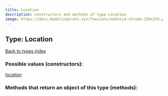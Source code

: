 ```yaml
---
title: Location
description: constructors and methods of type Location
image: https://docs.madelineproto.xyz/favicons/android-chrome-256x256.png
---
```

## Type: Location  
[Back to types index](index.md)



### Possible values (constructors):

[location](../constructors/location.md)  



### Methods that return an object of this type (methods):



